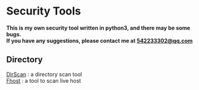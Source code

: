 # Security Tools
**This is my own security tool written in python3, and there may be some bugs.**<br>
**If you have any suggestions, please contact me at 542233302@qq.com**
## Directory
<a href="./DirScan">DirScan</a> :   a directory scan tool<br>
<a href="./Fhost">Fhost</a> :   a tool to scan live host<br>